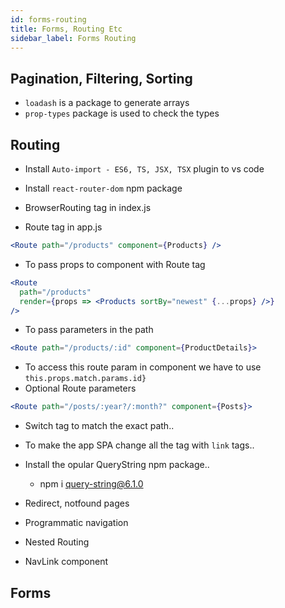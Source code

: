 ```yaml
---
id: forms-routing
title: Forms, Routing Etc
sidebar_label: Forms Routing
---
```


## Pagination, Filtering, Sorting

- `loadash` is a package to generate arrays
- `prop-types` package is used to check the types

## Routing

- Install `Auto-import - ES6, TS, JSX, TSX` plugin to vs code

- Install `react-router-dom` npm package

- BrowserRouting tag in index.js
- Route tag in app.js

```jsx
<Route path="/products" component={Products} />
```

- To pass props to component with Route tag

```jsx
<Route
  path="/products"
  render={props => <Products sortBy="newest" {...props} />}
/>
```

- To pass parameters in the path

```jsx
<Route path="/products/:id" component={ProductDetails}>
```

- To access this route param in component we have to use `this.props.match.params.id}`
- Optional Route parameters

```jsx
<Route path="/posts/:year?/:month?" component={Posts}>
```

- Switch tag to match the exact path..
- To make the app SPA change all the <a> tag with `link` tags..

- Install the opular QueryString npm package..

  - npm i query-string@6.1.0

- Redirect, notfound pages
- Programmatic navigation
- Nested Routing
- NavLink component

## Forms
